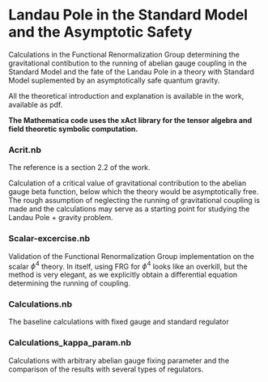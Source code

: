 # Landau Pole in the Standard Model and the Asymptotic Safety

Calculations in the Functional Renormalization Group determining the gravitational contibution to the
running of abelian gauge coupling in the Standard Model and the fate of the Landau Pole in a theory with Standard Model suplemented by an asymptotically safe quantum gravity.

All the theoretical introduction and explanation is available in the work, available as pdf.

**The Mathematica code uses the xAct library for the tensor algebra and field theoretic symbolic computation.**

### Acrit.nb

The reference is a section 2.2 of the work.

Calculation of a critical value of gravitational contribution to the abelian gauge beta function, below which the theory would be asymptotically free. The rough assumption of neglecting the running of gravitational coupling is made and the calculations may serve as a starting point for studying the Landau Pole + gravity problem.

### Scalar-excercise.nb

Validation of the Functional Renormalization Group implementation on the scalar $\phi^4$ theory. In itself, using FRG for $\phi^4$ looks like an overkill, but the method is very elegant, as we explicitly obtain a differential equation determining the running of coupling.

### Calculations.nb

The baseline calculations with fixed gauge and standard regulator

### Calculations_kappa_param.nb

Calculations with arbitrary abelian gauge fixing parameter and the comparison of the results with several types of regulators.
